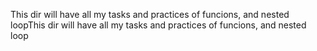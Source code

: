 This dir will have all my tasks and practices of funcions, and nested loopThis dir will have all my tasks and practices of funcions, and nested loop
